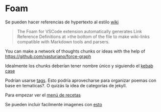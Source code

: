 # Foam

Se pueden hacer referencias de hypertexto al estilo [wiki](https://foambubble.github.io/foam/wiki-links)

>The Foam for VSCode extension automatically generates Link Reference Definitions at >the bottom of the file to make wiki-links compatible with Markdown tools and parsers.

You can make a network of thoughts chunks or ideas with the help of <https://github.com/vasturiano/force-graph>

Idealmente los chunks deberían tener nombre único y siguiendo el [kebab case](https://www.theserverside.com/blog/Coffee-Talk-Java-News-Stories-and-Opinions/Why-you-should-make-kebab-case-a-URL-naming-convention-best-practice)

Podrían usarse [tags](https://foambubble.github.io/foam/features/tags). Esto podría aprovecharse para organizar poemas con base en tematicas?. O quizás la idea de categorías de jekyll.

Para empezar ver el [menú de recetas](https://foambubble.github.io/foam/recipes/recipes)

Se pueden incluir facilmente imagenes con [esto](https://foambubble.github.io/foam/recipes/add-images-to-notes)
